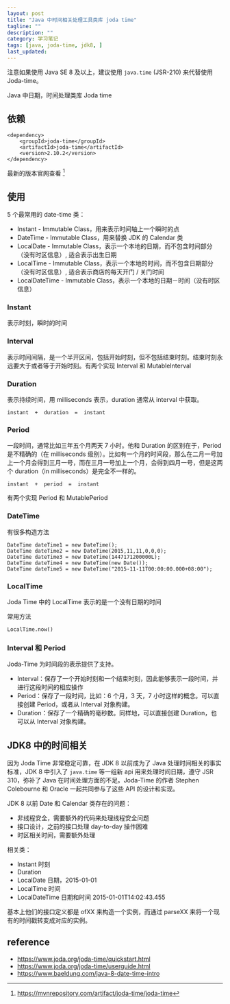 ```yaml
---
layout: post
title: "Java 中时间相关处理工具类库 joda time"
tagline: ""
description: ""
category: 学习笔记
tags: [java, joda-time, jdk8, ]
last_updated:
---
```


注意如果使用 Java SE 8 及以上，建议使用 `java.time` (JSR-210) 来代替使用 Joda-time。

Java 中日期，时间处理类库 Joda time

## 依赖

    <dependency>
        <groupId>joda-time</groupId>
        <artifactId>joda-time</artifactId>
        <version>2.10.2</version>
    </dependency>

最新的版本官网查看 [^version]

[^version]: https://mvnrepository.com/artifact/joda-time/joda-time

## 使用

5 个最常用的 date-time 类：

- Instant - Immutable Class，用来表示时间轴上一个瞬时的点
- DateTime - Immutable Class，用来替换 JDK 的 Calendar 类
- LocalDate - Immutable Class，表示一个本地的日期，而不包含时间部分（没有时区信息）, 适合表示出生日期
- LocalTime - Immutable Class，表示一个本地的时间，而不包含日期部分（没有时区信息）, 适合表示商店的每天开门 / 关门时间
- LocalDateTime - Immutable Class，表示一个本地的日期－时间（没有时区信息）

### Instant
表示时刻，瞬时的时间

### Interval
表示时间间隔，是一个半开区间，包括开始时刻，但不包括结束时刻。结束时刻永远要大于或者等于开始时刻。有两个实现 Interval 和 MutableInterval

### Duration
表示持续时间，用 milliseconds 表示，duration 通常从 interval 中获取。

    instant  +  duration  =  instant

### Period
一段时间，通常比如三年五个月两天 7 小时。他和 Duration 的区别在于，Period 是不精确的（在 milliseconds 级别）。比如有一个月的时间段，那么在二月一号加上一个月会得到三月一号，而在三月一号加上一个月，会得到四月一号，但是这两个 duration（in milliseconds）是完全不一样的。

    instant  +  period  =  instant

有两个实现 Period 和 MutablePeriod

### DateTime
有很多构造方法

    DateTime dateTime1 = new DateTime();
    DateTime dateTime2 = new DateTime(2015,11,11,0,0,0);
    DateTime dateTime3 = new DateTime(1447171200000L);
    DateTime dateTime4 = new DateTime(new Date());
    DateTime dateTime5 = new DateTime("2015-11-11T00:00:00.000+08:00");

### LocalTime
Joda Time 中的 LocalTime 表示的是一个没有日期的时间

常用方法

    LocalTime.now()


### Interval 和 Period
Joda-Time 为时间段的表示提供了支持。

- Interval：保存了一个开始时刻和一个结束时刻，因此能够表示一段时间，并进行这段时间的相应操作
- Period：保存了一段时间，比如：6 个月，3 天，7 小时这样的概念。可以直接创建 Period，或者从 Interval 对象构建。
- Duration：保存了一个精确的毫秒数。同样地，可以直接创建 Duration，也可以从 Interval 对象构建。


## JDK8 中的时间相关
因为 Joda Time 非常稳定可靠，在 JDK 8 以前成为了 Java 处理时间相关的事实标准，JDK 8 中引入了 `java.time` 等一组新 api 用来处理时间日期，遵守 JSR 310，弥补了 Java 在时间处理方面的不足。Joda-Time 的作者 Stephen Colebourne 和 Oracle 一起共同参与了这些 API 的设计和实现。

JDK 8 以前 Date 和 Calendar 类存在的问题：

- 非线程安全，需要额外的代码来处理线程安全问题
- 接口设计，之前的接口处理 day-to-day 操作困难
- 时区相关时间，需要额外处理

相关类：

- Instant 时刻
- Duration
- LocalDate 日期，2015-01-01
- LocalTime 时间
- LocalDateTime 日期和时间 2015-01-01T14:02:43.455

基本上他们的接口定义都是 ofXX 来构造一个实例，而通过 parseXX 来将一个现有的时间戳转变成对应的实例。

## reference

- <https://www.joda.org/joda-time/quickstart.html>
- <https://www.joda.org/joda-time/userguide.html>
- <https://www.baeldung.com/java-8-date-time-intro>
